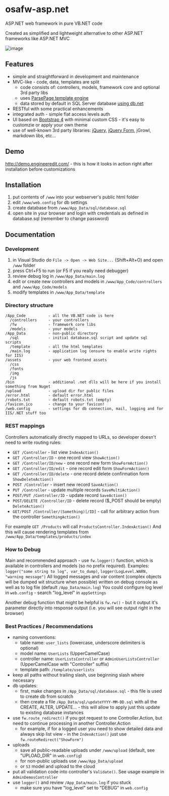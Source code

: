 # osafw-asp.net
ASP.NET web framework in pure VB.NET code

Created as simplified and lightweight alternative to other ASP.NET frameworks like ASP.NET MVC

![image](https://user-images.githubusercontent.com/1141095/51185501-e952e700-189c-11e9-8b8e-902f40499d85.png)

## Features
- simple and straightforward in development and maintenance
- MVC-like - code, data, templates are split
  - code consists of: controllers, models, framework core and optional 3rd party libs
  - uses [ParsePage template engine](https://github.com/osalabs/parsepage)
  - data stored by default in SQL Server database [using db.net](https://github.com/osalabs/db.net)
- RESTful with some practical enhancements
- integrated auth - simple flat access levels auth
- UI based on [Bootstrap 4](http://getbootstrap.com) with minimal custom CSS - it's easy to customzie or apply your own theme
- use of well-known 3rd party libraries: [jQuery](http://jquery.com), [jQuery Form](https://github.com/malsup/form), jGrowl, markdown libs, etc...

## Demo
http://demo.engineeredit.com/ - this is how it looks in action right after installation before customizations

## Installation
1. put contents of `/www` into your webserver's public html folder
2. edit `/www/web.config` for db settings
3. create database from `/www/App_Data/sql/database.sql`
4. open site in your browser and login with credentials as defined in database.sql (remember to change password)

## Documentation

### Development
1. in Visual Studio do `File -> Open -> Web Site...` (Shift+Alt+O) and open `/www` folder
2. press Ctrl+F5 to run (or F5 if you really need debugger)
3. review debug log in `/www/App_Data/main.log`
4. edit or create new controllers and models in `/www/App_Code/controllers` and `/www/App_Code/models`
5. modify templates in `/www/App_Data/template`

### Directory structure
```
/App_Code          - all the VB.NET code is here
  /controllers     - your controllers
  /fw              - framework core libs
  /models          - your models
/App_Data          - non-public directory
  /sql             - initial database.sql script and update sql scripts
  /template        - all the html templates
  /main.log        - application log (ensure to enable write rights for IIS)
/assets            - your web frontend assets
  /css
  /fonts
  /img
  /js
/bin               - additional .net dlls will be here if you install something from Nuget
/upload            - upload dir for public files
/error.html        - default error.html
/robots.txt        - default robots.txt (empty)
/favicon.ico       - change to your favicon!
/web.config        - settings for db connection, mail, logging and for IIS/.NET stuff too
```

### REST mappings
Controllers automatically directly mapped to URLs, so developer doesn't need to write routing rules:

  - `GET /Controller` - list view `IndexAction()`
  - `GET /Controller/ID` - one record view `ShowAction()`
  - `GET /Controller/ID/new` - one record new form `ShowFormAction()`
  - `GET /Controller/ID/edit` - one record edit form `ShowFormAction()`
  - `GET /Controller/ID/delete` - one record delete confirmation form `ShowDeleteAction()`
  - `POST /Controller` - insert new record `SaveAction()`
  - `PUT /Controller` - update multiple records `SaveMultiAction()`
  - `POST/PUT /Controller/ID` - update record `SaveAction()`
  - `POST/DELETE /Controller/ID` - delete record ($_POST should be empty) `DeleteAction()`
  - `GET/POST /Controller/(Something)[/ID]` - call for arbitrary action from the controller `SomethingAction()`

For example `GET /Products` will call `ProductsController.IndexAction()`
And this will cause rendering templates from `/www/App_Data/templates/products/index`

### How to Debug

Main and recommended approach - use `fw.logger()` function, which is available in controllers and models (so no prefix required).
Examples: `logger("some string to log", var_to_dump)`, `logger(LogLevel.WARN, "warning message")`
All logged messages and var content (complex objects will be dumped wit structure when possible) written on debug console as well as to log file (default `/App_Data/main.log`)
You could configure log level in `web.config` - search "log_level" in `appSettings`

Another debug function that might be helpful is `fw.rw()` - but it output it's parameter directly into response output (i.e. you will see output right in the browser)

### Best Practices / Recommendations
- naming conventions:
  - table name: `user_lists` (lowercase, underscore delimiters is optional)
  - model name: `UserLists` (UpperCamelCase)
  - controller name: `UserListsController` or `AdminUserListsController` (UpperCamelCase with "Controller" suffix)
  - template path: `/template/userlists`  
- keep all paths without trailing slash, use beginning slash where necessary
- db updates:
  - first, make changes in `/App_Data/sql/database.sql` - this file is used to create db from scratch
  - then create a file `/App_Data/sql/updateYYYY-MM-DD.sql` with all the CREATE, ALTER, UPDATE... - this will allow to apply just this update to existing database instances
- use `fw.route_redirect()` if you got request to one Controller.Action, but need to continue processing in another Controller.Action
  - for example, if for a logged user you need to show detailed data and always skip list view - in the `IndexAction()` just use `fw.routeRedirect("ShowForm")`
- uploads
  - save all public-readable uploads under `/www/upload` (default, see "UPLOAD_DIR" in `web.config`)
  - for non-public uploads use `/www/App_Data/upload`
  - or `S3` model and upload to the cloud
- put all validation code into controller's `Validate()`. See usage example in `AdminDemosController`
- use `logger()` and review `/App_Data/main.log` if you stuck
  - make sure you have "log_level" set to "DEBUG" in `web.config`

